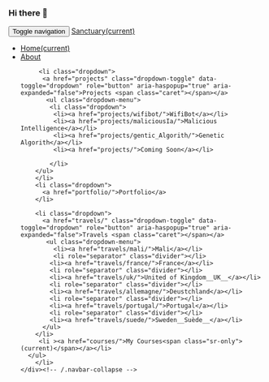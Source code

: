 ### Hi there 👋
<nav class="navbar navbar-inverse navbar-fixed-top">
  <div class="container">
    <!-- Brand and toggle get grouped for better mobile display -->
    <div class="navbar-header">
      <button type="button" class="navbar-toggle collapsed" data-toggle="collapse" data-target="#bs-example-navbar-collapse-1" aria-expanded="false">
        <span class="sr-only">Toggle navigation</span>
        <span class="icon-bar"></span>
        <span class="icon-bar"></span>
        <span class="icon-bar"></span>
      </button>
      <a class="navbar-brand" href="#">Sanctuary<span class="sr-only">(current)</span></a>
    </div>
    <!-- Collect the nav links, forms, and other content for toggling -->
    <div class="collapse navbar-collapse" id="bs-example-navbar-collapse-1">
      <ul class="nav navbar-nav">
        <li class="active"><a href="/">Home<span class="sr-only">(current)</span></a></li>
        <li><a href="about/">About</a></li>
          
         <li class="dropdown">
          <a href="projects" class="dropdown-toggle" data-toggle="dropdown" role="button" aria-haspopup="true" aria-expanded="false">Projects <span class="caret"></span></a>
           <ul class="dropdown-menu">
            <li class="dropdown">
             <li><a href="projects/wifibot/">WifiBot</a></li>
             <li><a href="projects/maliciousIa/">Malicious Intelligence</a></li>
             <li><a href="projects/gentic_Algorith/">Genetic Algorith</a></li>
             <li><a href="projects/">Coming Soon</a></li>
              
            </li>
        </ul> 
        </li>  
        <li class="dropdown">
          <a href="portfolio/">Portfolio</a>
        </li>        

        <li class="dropdown">
          <a href="travels/" class="dropdown-toggle" data-toggle="dropdown" role="button" aria-haspopup="true" aria-expanded="false">Travels <span class="caret"></span></a>
           <ul class="dropdown-menu">
             <li><a href="travels/mali/">Mali</a></li>
             <li role="separator" class="divider"></li>
            <li><a href="travels/france/">France</a></li>
            <li role="separator" class="divider"></li>
            <li><a href="travels/uk/">United of Kingdom__UK__</a></li>
            <li role="separator" class="divider"></li>
            <li><a href="travels/allemagne/">Deustchland</a></li>
            <li role="separator" class="divider"></li>
            <li><a href="travels/portugal/">Portugal</a></li>
            <li role="separator" class="divider"></li>
            <li><a href="travels/suede/">Sweden__Suède__</a></li>
          </ul>
        </li>
         <li ><a href="courses/">My Courses<span class="sr-only">(current)</span></a></li>
      </ul>
        </li>
    </div><!-- /.navbar-collapse -->
  </div><!-- /.container -->
</nav><!--end navbar -->  
<!--
**apollosoldier/apollosoldier** is a ✨ _special_ ✨ repository because its `README.md` (this file) appears on your GitHub profile.

Here are some ideas to get you started:

- 🔭 I’m currently working on ...
- 🌱 I’m currently learning ...
- 👯 I’m looking to collaborate on ...
- 🤔 I’m looking for help with ...
- 💬 Ask me about ...
- 📫 How to reach me: ...
- 😄 Pronouns: ...
- ⚡ Fun fact: ...
-->
